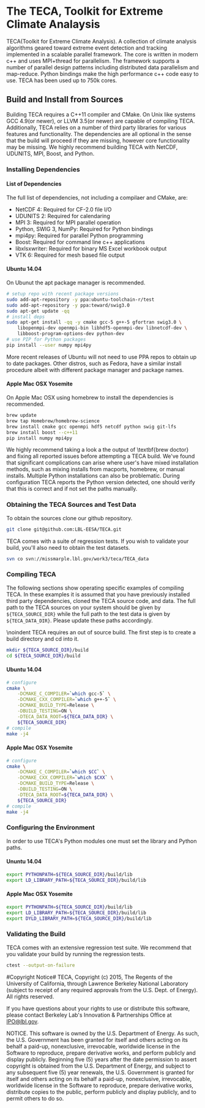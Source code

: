 # The TECA, Toolkit for Extreme Climate Analaysis
TECA(Toolkit for Extreme Climate Analysis). A collection of climate analysis algorithms geared toward extreme event detection and tracking implemented in a scalable parallel framework. The core is written in modern c++ and uses MPI+thread for parallelism. The framework supports a number of parallel design patterns including distributed data parallelism and map-reduce. Python bindings make the high performance c++ code easy to use. TECA has been used up to 750k cores.

## Build and Install from Sources
Building TECA requires a C++11 compiler and CMake. On Unix like systems
GCC 4.9(or newer), or LLVM 3.5(or newer) are capable of compiling TECA.
Additionally, TECA relies on a number of third party libraries for various
features and functionality. The dependencies are all optional in the sense
that the build will proceed if they are missing, however core functionality
may be missing. We highly recommend building TECA with NetCDF, UDUNITS,
MPI, Boost, and Python.


### Installing Dependencies
#### List of Dependencies
The full list of dependencies, not including a compilaer and CMake, are:
* NetCDF 4: Required for CF-2.0 file I/O
* UDUNITS 2: Required for calendaring
* MPI 3: Required for MPI parallel operation
* Python, SWIG 3, NumPy: Required for Python bindings
* mpi4py: Required for parallel Python programming
* Boost: Required for command line c++ applications
* libxlsxwriter: Required for binary MS Excel workbook output
* VTK 6: Required for mesh based file output

#### Ubuntu 14.04
On Ubunut the apt package manager is recommended.
```bash
# setup repo with recent package versions
sudo add-apt-repository -y ppa:ubuntu-toolchain-r/test
sudo add-apt-repository -y ppa:teward/swig3.0
sudo apt-get update -qq
# install deps
sudo apt-get install -qq -y cmake gcc-5 g++-5 gfortran swig3.0 \
    libopenmpi-dev openmpi-bin libhdf5-openmpi-dev libnetcdf-dev \
    libboost-program-options-dev python-dev
# use PIP for Python packages
pip install --user numpy mpi4py
```
More recent releases of Ubuntu will not need to use PPA repos to obtain up to date packages.
Other distros, such as Fedora, have a similar install procedure albeit with different
package manager and package names.

#### Apple Mac OSX Yosemite
On Apple Mac OSX using homebrew to install the dependencies is recommended.
```bash
brew update
brew tap Homebrew/homebrew-science
brew install cmake gcc openmpi hdf5 netcdf python swig git-lfs
brew install boost --c++11
pip install numpy mpi4py
```
We highly recommend taking a look a the output of \textbf{brew doctor} and
fixing all reported issues before attempting a TECA build. We've found that significant
complications can arise where user's have mixed installation methods, such as mixing
installs from macports, homebrew, or manual installs. Multiple Python installations
can also be problematic. During configuration TECA reports the Python version detected,
one should verify that this is correct and if not set the paths manually.

### Obtaining the TECA Sources and Test Data
To obtain the sources clone our github repository.
```bash
git clone git@github.com:LBL-EESA/TECA.git
```
TECA comes with a suite of regression tests. If you wish to validate your build, you'll
also need to obtain the test datasets.
```bash
svn co svn://missmarple.lbl.gov/work3/teca/TECA_data
```

### Compiling TECA
The following sections show operating specific examples of compiling TECA. In these examples
it is assumed that you have previously installed third party dependencies, cloned the TECA source
code, and data. The full path to the TECA sources on your system should  be
given by `${TECA_SOURCE_DIR}` while the full path to the test data is given by
`${TECA_DATA_DIR}`. Please update these paths accordingly.

\noindent TECA requires an out of source build. The first step is to create a build directory and
cd into it.
```bash
mkdir ${TECA_SOURCE_DIR}/build
cd ${TECA_SOURCE_DIR}/build
```
#### Ubuntu 14.04
```bash
# configure
cmake \
    -DCMAKE_C_COMPILER=`which gcc-5` \
    -DCMAKE_CXX_COMPILER=`which g++-5` \
    -DCMAKE_BUILD_TYPE=Release \
    -DBUILD_TESTING=ON \
    -DTECA_DATA_ROOT=${TECA_DATA_DIR} \
    ${TECA_SOURCE_DIR}
# compile
make -j4
```

#### Apple Mac OSX Yosemite
```bash
# configure
cmake \
    -DCMAKE_C_COMPILER=`which $CC` \
    -DCMAKE_CXX_COMPILER=`which $CXX` \
    -DCMAKE_BUILD_TYPE=Release \
    -DBUILD_TESTING=ON \
    -DTECA_DATA_ROOT=${TECA_DATA_DIR} \
    ${TECA_SOURCE_DIR}
# compile
make -j4
```

### Configuring the Environment
In order to use TECA's Python modules one must set the library and Python paths.
#### Ununtu 14.04
```bash
export PYTHONPATH=${TECA_SOURCE_DIR}/build/lib
export LD_LIBRARY_PATH=${TECA_SOURCE_DIR}/build/lib
```

#### Apple Mac OSX Yosemite
```bash
export PYTHONPATH=${TECA_SOURCE_DIR}/build/lib
export LD_LIBRARY_PATH=${TECA_SOURCE_DIR}/build/lib
export DYLD_LIBRARY_PATH=${TECA_SOURCE_DIR}/build/lib
```

### Validating the Build
TECA comes with an extensive regression test suite. We recommend that you validate
your build by running the regression tests.
```bash
ctest --output-on-failure
```

#Copyright Notice#
TECA, Copyright (c) 2015, The Regents of the University of California, through Lawrence Berkeley National Laboratory (subject to receipt of any required approvals from the U.S. Dept. of Energy).  All rights reserved.

If you have questions about your rights to use or distribute this software, please contact Berkeley Lab's Innovation & Partnerships Office at  IPO@lbl.gov.

NOTICE.  This software is owned by the U.S. Department of Energy.  As such, the U.S. Government has been granted for itself and others acting on its behalf a paid-up, nonexclusive, irrevocable, worldwide license in the Software to reproduce, prepare derivative works, and perform publicly and display publicly.  Beginning five (5) years after the date permission to assert copyright is obtained from the U.S. Department of Energy, and subject to any subsequent five (5) year renewals, the U.S. Government is granted for itself and others acting on its behalf a paid-up, nonexclusive, irrevocable, worldwide license in the Software to reproduce, prepare derivative works, distribute copies to the public, perform publicly and display publicly, and to permit others to do so.

